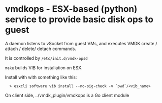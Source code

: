 # vmdkops - ESX-based (python) service to provide basic disk ops to guest

A daemon listens to vSocket from guest  VMs, and executes VMDK create / attach /
delete/ detach commands.

It is controlled by `/etc/init.d/vmdk-opsd`

`make` builds VIB for installation on ESX.

Install with with something like this:
```
  > esxcli software vib install --no-sig-check -v `pwd`/<vib_name>
```

On client side, ../vmdk_plugin/vmdkops is a Go client module

